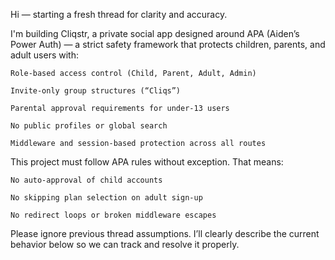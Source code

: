 Hi — starting a fresh thread for clarity and accuracy.

I'm building Cliqstr, a private social app designed around APA (Aiden’s Power Auth) — a strict safety framework that protects children, parents, and adult users with:

    Role-based access control (Child, Parent, Adult, Admin)

    Invite-only group structures (“Cliqs”)

    Parental approval requirements for under-13 users

    No public profiles or global search

    Middleware and session-based protection across all routes

This project must follow APA rules without exception. That means:

    No auto-approval of child accounts

    No skipping plan selection on adult sign-up

    No redirect loops or broken middleware escapes

Please ignore previous thread assumptions. I’ll clearly describe the current behavior below so we can track and resolve it properly.
